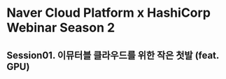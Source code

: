 # Naver Cloud Platform x HashiCorp Webinar Season 2

## Session01. 이뮤터블 클라우드를 위한 작은 첫발 (feat. GPU)


